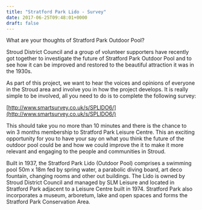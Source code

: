 ```yaml
---
title: "Stratford Park Lido - Survey"
date: 2017-06-25T09:48:01+0000
draft: false
---
```

What are your thoughts of Stratford Park Outdoor Pool?

Stroud District Council and a group of volunteer supporters have recently got together to investigate the future of Stratford Park Outdoor Pool and to see how it can be improved and restored to the beautiful attraction it was in the 1930s.

As part of this project, we want to hear the voices and opinions of everyone in the Stroud area and involve you in how the project develops. It is really simple to be involved, all you need to do is to complete the following survey:

[http://www.smartsurvey.co.uk/s/SPLIDO6/](http://www.smartsurvey.co.uk/s/SPLIDO6/)

This should take you no more than 10 minutes and there is the chance to win 3 months membership to Stratford Park Leisure Centre. This an exciting opportunity for you to have your say on what you think the future of the outdoor pool could be and how we could improve the it to make it more relevant and engaging to the people and communities in Stroud.

Built in 1937, the Stratford Park Lido (Outdoor Pool) comprises a swimming pool 50m x 18m fed by spring water, a parabolic diving board, art deco fountain, changing rooms and other out buildings. The Lido is owned by Stroud District Council and managed by SLM Leisure and located in Stratford Park adjacent to a Leisure Centre built in 1974. Stratford Park also incorporates a museum, arboretum, lake and open spaces and forms the Stratford Park Conservation Area.

